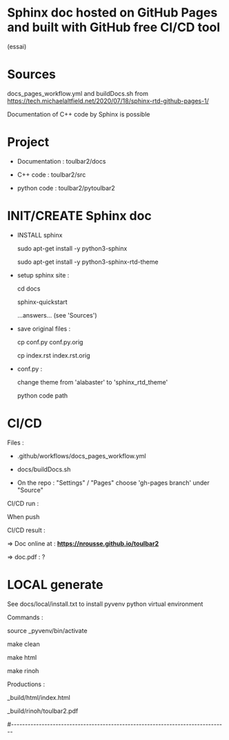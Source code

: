 
# Sphinx doc hosted on GitHub Pages and built with GitHub free CI/CD tool

(essai)

Sources 
=======

docs_pages_workflow.yml and buildDocs.sh from
https://tech.michaelaltfield.net/2020/07/18/sphinx-rtd-github-pages-1/

Documentation of C++ code by Sphinx is possible

Project
=======

  - Documentation : toulbar2/docs

  - C++ code : toulbar2/src

  - python code : toulbar2/pytoulbar2

INIT/CREATE Sphinx doc
======================

- INSTALL sphinx

  sudo apt-get install -y python3-sphinx

  sudo apt-get install -y python3-sphinx-rtd-theme

- setup sphinx site  :

  cd docs

  sphinx-quickstart

  ...answers... (see 'Sources')

- save original files :

  cp conf.py conf.py.orig

  cp index.rst index.rst.orig

- conf.py :

  change theme from 'alabaster' to 'sphinx_rtd_theme'

  python code path

CI/CD
=====

Files :

  - .github/workflows/docs_pages_workflow.yml

  - docs/buildDocs.sh

+ On the repo : "Settings" / "Pages" choose 'gh-pages branch' under "Source"

CI/CD run :

   When push

CI/CD result :

  => Doc online at : **https://nrousse.github.io/toulbar2**

  => doc.pdf : ?

LOCAL generate
==============

See docs/local/install.txt to install pyvenv python virtual environment

Commands :

  source _pyvenv/bin/activate

  make clean

  make html

  make rinoh

Productions :

  _build/html/index.html

  _build/rinoh/toulbar2.pdf

#------------------------------------------------------------------------------

